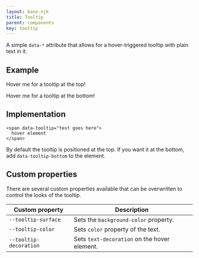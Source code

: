 ```yaml
---
layout: base.njk
title: Tooltip
parent: components
key: tooltip
---
```


A simple `data-*` attribute that allows for a hover-triggered tooltip with plain text in it.

## Example

Hover <span data-tooltip="very long text that is needed to see what it does if there is more lines to cover">me</span> for a tooltip at the top!

Hover <span data-tooltip="very long text that is needed to see what it does if there is more lines to cover" data-tooltip-bottom>me</span> for a tooltip at the bottom!

## Implementation

```
<span data-tooltip="text goes here">
  hover element
</span>
```

By default the tooltip is positioned at the top. If you want it at the bottom, add `data-tooltip-bottom` to the element.

## Custom properties

There are several custom properties available that can be overwritten to control the looks of the tooltip.

<div>
  <table>
    <thead>
      <tr>
        <th>Custom property</th>
        <th>Description</th>
      </tr>
    </thead>
    <tbody>
      <tr>
        <td><code>--tooltip-surface</code></td>
        <td>
          Sets the <code>background-color</code> property.
        </td>
      </tr>
      <tr>
        <td><code>--tooltip-color</code></td>
        <td>
          Sets <code>color</code> property of the text.
        </td>
      </tr>
      <tr>
        <td><code>--tooltip-decoration</code></td>
        <td>
          Sets <code>text-decoration</code> on the hover element.
        </td>
      </tr>
    </tbody>
  </table>
</div>
